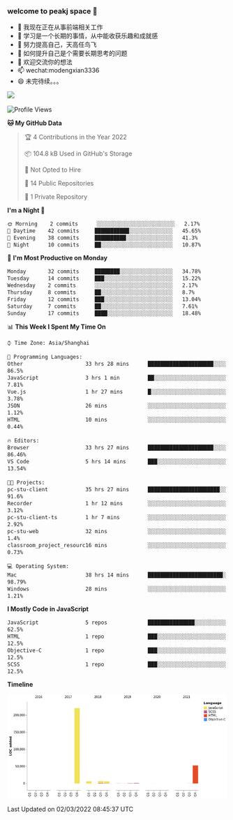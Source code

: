 ### welcome to peakj space 👋



- 🔭 我现在正在从事前端相关工作
- 🌱 学习是一个长期的事情，从中能收获乐趣和成就感
- 👯 努力提高自己，天高任鸟飞
- 🤔 如何提升自己是个需要长期思考的问题
- 💬 欢迎交流你的想法
- 📫 wechat:modengxian3336
- 😄 未完待续。。。

![](https://s2.ax1x.com/2019/06/28/ZKxc4J.jpg)

<!--START_SECTION:waka-->
![Profile Views](http://img.shields.io/badge/Profile%20Views-1-blue)

**🐱 My GitHub Data** 

> 🏆 4 Contributions in the Year 2022
 > 
> 📦 104.8 kB Used in GitHub's Storage 
 > 
> 🚫 Not Opted to Hire
 > 
> 📜 14 Public Repositories 
 > 
> 🔑 1 Private Repository 
 > 
**I'm a Night 🦉** 

```text
🌞 Morning    2 commits      ░░░░░░░░░░░░░░░░░░░░░░░░░   2.17% 
🌆 Daytime    42 commits     ███████████░░░░░░░░░░░░░░   45.65% 
🌃 Evening    38 commits     ██████████░░░░░░░░░░░░░░░   41.3% 
🌙 Night      10 commits     ██░░░░░░░░░░░░░░░░░░░░░░░   10.87%

```
📅 **I'm Most Productive on Monday** 

```text
Monday       32 commits     ████████░░░░░░░░░░░░░░░░░   34.78% 
Tuesday      14 commits     ███░░░░░░░░░░░░░░░░░░░░░░   15.22% 
Wednesday    2 commits      ░░░░░░░░░░░░░░░░░░░░░░░░░   2.17% 
Thursday     8 commits      ██░░░░░░░░░░░░░░░░░░░░░░░   8.7% 
Friday       12 commits     ███░░░░░░░░░░░░░░░░░░░░░░   13.04% 
Saturday     7 commits      ██░░░░░░░░░░░░░░░░░░░░░░░   7.61% 
Sunday       17 commits     ████░░░░░░░░░░░░░░░░░░░░░   18.48%

```


📊 **This Week I Spent My Time On** 

```text
⌚︎ Time Zone: Asia/Shanghai

💬 Programming Languages: 
Other                    33 hrs 28 mins      █████████████████████░░░░   86.5% 
JavaScript               3 hrs 1 min         ██░░░░░░░░░░░░░░░░░░░░░░░   7.81% 
Vue.js                   1 hr 27 mins        █░░░░░░░░░░░░░░░░░░░░░░░░   3.78% 
JSON                     26 mins             ░░░░░░░░░░░░░░░░░░░░░░░░░   1.12% 
HTML                     10 mins             ░░░░░░░░░░░░░░░░░░░░░░░░░   0.44%

🔥 Editors: 
Browser                  33 hrs 27 mins      █████████████████████░░░░   86.46% 
VS Code                  5 hrs 14 mins       ███░░░░░░░░░░░░░░░░░░░░░░   13.54%

🐱‍💻 Projects: 
pc-stu-client            35 hrs 27 mins      ███████████████████████░░   91.6% 
Recorder                 1 hr 12 mins        ░░░░░░░░░░░░░░░░░░░░░░░░░   3.12% 
pc-stu-client-ts         1 hr 7 mins         ░░░░░░░░░░░░░░░░░░░░░░░░░   2.92% 
pc-stu-web               32 mins             ░░░░░░░░░░░░░░░░░░░░░░░░░   1.4% 
classroom_project_resourc16 mins             ░░░░░░░░░░░░░░░░░░░░░░░░░   0.73%

💻 Operating System: 
Mac                      38 hrs 14 mins      ████████████████████████░   98.79% 
Windows                  28 mins             ░░░░░░░░░░░░░░░░░░░░░░░░░   1.21%

```

**I Mostly Code in JavaScript** 

```text
JavaScript               5 repos             ███████████████░░░░░░░░░░   62.5% 
HTML                     1 repo              ███░░░░░░░░░░░░░░░░░░░░░░   12.5% 
Objective-C              1 repo              ███░░░░░░░░░░░░░░░░░░░░░░   12.5% 
SCSS                     1 repo              ███░░░░░░░░░░░░░░░░░░░░░░   12.5%

```


**Timeline**

![Chart not found](https://raw.githubusercontent.com/PeakJ/PeakJ/master/charts/bar_graph.png) 


 Last Updated on 02/03/2022 08:45:37 UTC
<!--END_SECTION:waka-->

